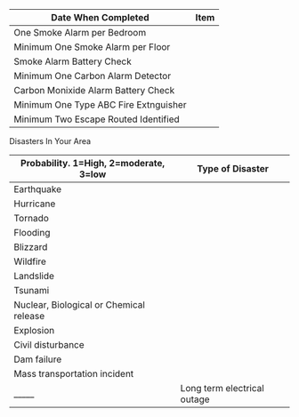 Date When Completed   | Item
-----| -------------
 | One Smoke Alarm per Bedroom
 | Minimum One Smoke Alarm per Floor
 | Smoke Alarm Battery Check
 | Minimum One Carbon Alarm Detector
 | Carbon Monixide Alarm Battery Check
 | Minimum One Type ABC Fire Extnguisher
 | Minimum Two Escape Routed Identified

Disasters In Your Area

Probability. 1=High, 2=moderate, 3=low   | Type of Disaster
-----------------------| ----------------------------------
 | Earthquake
 | Hurricane
 | Tornado
 | Flooding
 | Blizzard
 | Wildfire
 | Landslide
 | Tsunami
 | Nuclear, Biological or Chemical release
 | Explosion
 | Civil disturbance
 | Dam failure
 | Mass transportation incident
_____| Long term electrical outage
